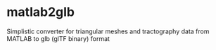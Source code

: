 # matlab2glb
 Simplistic converter for triangular meshes and tractography data from MATLAB to glb (glTF binary) format
